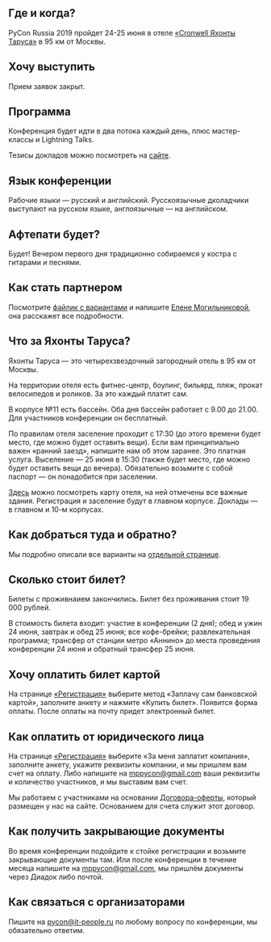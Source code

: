 ## Где и когда?

PyCon Russia 2019 пройдет 24-25 июня в отеле [«Cronwell Яхонты Таруса»](http://tarusa-kurort.ru) в 95 км от Москвы.

## Хочу выступить
Прием заявок закрыт. 

## Программа
Конференция будет идти в два потока каждый день, плюс мастер-классы и Lightning Talks.

Тезисы докладов можно посмотреть на [сайте](https://pycon.ru/2019/program/content/). 

## Язык конференции
Рабочие языки — русский и английский. Русскоязычные дколадчики выступают на русском языке, англоязычные — на английском. 

## Афтепати будет?
Будет! Вечером первого дня традиционно собираемся у костра с гитарами и песнями. 

## Как стать партнером
Посмотрите [файлик с вариантами](https://drive.google.com/file/d/1TJCsTt6gz4bPZ9O0V_qTK1LsEPKINzKf/view) и напишите [Елене Могильниковой](mailto:elena.fkr@gmail.com), она расскажет все подробности.

## Что за Яхонты Таруса?
Яхонты Таруса — это четырехзвездочный загородный отель в 95 км от Москвы. 

На территории отеля есть фитнес-центр, боулинг, бильярд, пляж, прокат велосипедов и роликов. За это каждый платит сам.

В корпусе №11 есть бассейн. Оба дня бассейн работает с 9.00 до 21.00. Для участников конференции он бесплатный.

По правилам отеля заселение проходит с 17:30 (до этого времени будет место, где можно будет оставить вещи). Если вам принципиально важен «ранний заезд», напишите нам об этом заранее. Это платная услуга. Выселение — 25 июня в 15:30 (также будет место, где можно будет оставить вещи до вечера). Обязательно возьмите с собой паспорт — он понадобится при заселении.

[Здесь](http://pycon.ru/2019/participation/hotels/) можно посмотреть карту отеля, на ней отмечены все важные здания. Регистрация и заселение будут в главном корпусе. Доклады — в главном и 10-м корпусах.

## Как добраться туда и обратно?

Мы подробно описали все варианты на [отдельной странице](http://pycon.ru/2019/participation/venue/). 

## Сколько стоит билет?
Билеты с проживнаием закончились. Билет без проживания стоит 19 000 рублей.

В стоимость билета входит: участие в конференции (2 дня); обед и ужин 24 июня, завтрак и обед 25 июня; все кофе-брейки; развлекательная программа; трансфер от станции метро «Аннино» до места проведения конференции 24 июня и обратный трансфер 25 июня.

## Хочу оплатить билет картой
На странице [«Регистрация»](http://pycon.ru/2019/register/) выберите метод «Заплачу сам банковской картой», заполните анкету и нажмите «Купить билет». Появится форма оплаты. После оплаты на почту придет электронный билет.

## Как оплатить от юридического лица
На странице [«Регистрация»](http://pycon.ru/2019/register/) выберите «За меня заплатит компания», заполните анкету, укажите реквизиты компании, и мы пришлем вам счет на оплату. Либо напишите на mppycon@gmail.com ваши реквизиты и количество участников, и мы выставим вам счет.

Мы работаем с участниками на основании [Договора-оферты](https://drive.google.com/file/d/1g8RAnEAR-XYANXUQdLrHUyhduUiZRK9p/view?usp=sharing), который размещен у нас на сайте. Основанием для счета служит этот договор.

## Как получить закрывающие документы
Во время конференции подойдите к стойке регистрации и возьмите закрывающие документы там. Или после конференции в течение месяца напишите на mppycon@gmail.com, мы пришлём документы через Диадок либо почтой.

## Как связаться с организаторами
Пишите на [pycon@it-people.ru](mailto:pycon@it-people.ru) по любому вопросу по конференции, мы обязательно ответим.
